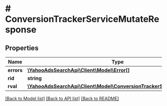 # # ConversionTrackerServiceMutateResponse

## Properties

Name | Type | Description | Notes
------------ | ------------- | ------------- | -------------
**errors** | [**\YahooAdsSearchApi\Client\Model\Error[]**](Error.md) |  | [optional] 
**rid** | **string** |  | [optional] 
**rval** | [**\YahooAdsSearchApi\Client\Model\ConversionTrackerServiceReturnValue**](ConversionTrackerServiceReturnValue.md) |  | [optional] 

[[Back to Model list]](../../README.md#documentation-for-models) [[Back to API list]](../../README.md#documentation-for-api-endpoints) [[Back to README]](../../README.md)


